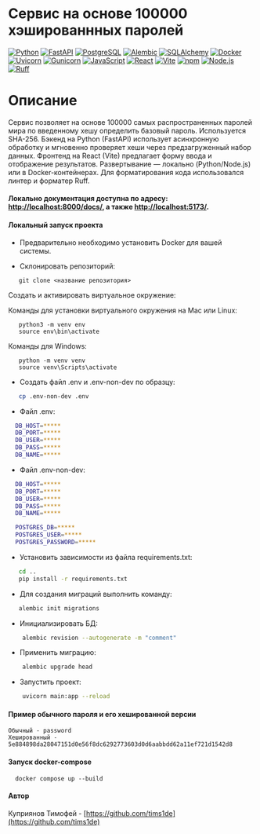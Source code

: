 # Сервис на основе 100000 хэшированнных паролей

[![Python](https://img.shields.io/badge/-Python-464646?style=flat-square&logo=Python)](https://www.python.org/)
[![FastAPI](https://img.shields.io/badge/-FastAPI-464646?style=flat-square&logo=fastapi)](https://fastapi.tiangolo.com/)
[![PostgreSQL](https://img.shields.io/badge/-PostgreSQL-464646?style=flat-square&logo=PostgreSQL)](https://www.postgresql.org/)
[![Alembic](https://img.shields.io/badge/-Alembic-464646?style=flat-square&logo=Alembic)](https://alembic.sqlalchemy.org/en/latest/)
[![SQLAlchemy](https://img.shields.io/badge/-SQLAlchemy-464646?style=flat-square&logo=SQLAlchemy)](https://www.sqlalchemy.org/)
[![Docker](https://img.shields.io/badge/-Docker-464646?style=flat-square&logo=docker)](https://www.docker.com/)
[![Uvicorn](https://img.shields.io/badge/-Uvicorn-464646?style=flat-square&logo=uvicorn)](https://www.uvicorn.org/)
[![Gunicorn](https://img.shields.io/badge/-Gunicorn-464646?style=flat-square&logo=gunicorn)](https://gunicorn.org/)
[![JavaScript](https://img.shields.io/badge/-JavaScript-464646?style=flat-square&logo=javascript)](https://developer.mozilla.org/en-US/docs/Web/JavaScript)
[![React](https://img.shields.io/badge/-React-464646?style=flat-square&logo=react)](https://react.dev/)
[![Vite](https://img.shields.io/badge/-Vite-464646?style=flat-square&logo=vite)](https://vite.dev/)
[![npm](https://img.shields.io/badge/-Npm-464646?style=flat-square&logo=Npm)](https://www.npmjs.com/)
[![Node.js](https://img.shields.io/badge/-Node.js-464646?style=flat-square&logo=Node.js)](https://nodejs.org/en)
[![Ruff](https://img.shields.io/badge/-Ruff-464646?style=flat-square&logo=Ruff)](https://docs.astral.sh/ruff/)

# Описание 

Сервис позволяет на основе 100000 самых распространенных паролей мира по введенному хешу определить базовый пароль. Используется SHA-256. Бэкенд на Python (FastAPI) использует асинхронную обработку и мгновенно проверяет хеши через предзагруженный набор данных. Фронтенд на React (Vite) предлагает форму ввода и отображение результатов. Развертывание — локально (Python/Node.js) или в Docker-контейнерах. Для форматирования кода использовался линтер и форматер Ruff.

#### Локально документация доступна по адресу: <http://localhost:8000/docs/>, а также <http://localhost:5173/>.

#### Локальный запуск проекта

- Предварительно необходимо установить Docker для вашей системы.

- Склонировать репозиторий:
  
```
   git clone <название репозитория>
```

Cоздать и активировать виртуальное окружение:

Команды для установки виртуального окружения на Mac или Linux:

```
   python3 -m venv env
   source env\bin\activate
```

Команды для Windows:

```
   python -m venv venv
   source venv\Scripts\activate
```

- Создать файл .env и .env-non-dev по образцу:

```bash
   cp .env-non-dev .env
```

- Файл .env:

```bash
  DB_HOST=*****
  DB_PORT=*****
  DB_USER=*****
  DB_PASS=*****
  DB_NAME=*****
```

- Файл .env-non-dev:

```bash
  DB_HOST=*****
  DB_PORT=*****
  DB_USER=*****
  DB_PASS=*****
  DB_NAME=*****

  POSTGRES_DB=*****
  POSTGRES_USER=*****
  POSTGRES_PASSWORD=*****
```

- Установить зависимости из файла requirements.txt:

```bash
   cd ..
   pip install -r requirements.txt
```

- Для создания миграций выполнить команду:

```bash
   alembic init migrations
```

- Инициализировать БД:

``` bash
    alembic revision --autogenerate -m "comment"
```

- Применить миграцию:

``` bash
    alembic upgrade head
```

- Запустить проект:

``` bash
    uvicorn main:app --reload
```

#### Пример обычного пароля и его хешированной версии 

```
Обычный - password
Хешированный - 5e884898da28047151d0e56f8dc6292773603d0d6aabbdd62a11ef721d1542d8
```

#### Запуск docker-compose

```
  docker compose up --build
```

#### Автор

Куприянов Тимофей - [https://github.com/tims1de](https://github.com/tims1de)
